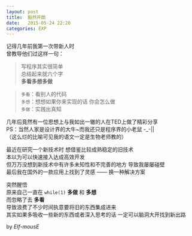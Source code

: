 ```yaml
---
layout: post
title:  豁然开朗
date:   2015-05-24 22:20
categories: EXP
---
```


记得几年前我第一次带新人时  
曾教导他们过这样一句：  

> 写程序其实很简单  
> 总结起来就六个字  
> __多看多想多做__  

> `多看`：看别人的代码  
> `多想`：想想如果你来实现的话 你会怎么做  
> `多做`：实践出真知  

几年后竟然有一位思想上与我如出一辙的人在TED上做了精彩分享  
PS：当然人家是设计界的大牛~而我还只是程序界的小老鼠 -_-||  
（这么烂的比喻可见我的语文一定是生物老师教的）  

最近在研究一个新技术时 想借鉴比较成熟稳定的旧技术  
本以为可以快速接入达成高效开发  
但万万没想到新技术中有许多未知性和不完善的地方 导致我屡屡碰壁  
最后我在国外的一款应用上找到了灵感 —— 换一种解决方案  

突然醒悟  
原来自己一直在 `while(1)` __多做__ 和 __多想__  
而忽略了去 __多看__  
导致浪费了不少时间执意要将旧的东西集成进来  
其实如果多吸收一些新的东西或者深入思考的话 一定可以脑洞大开找到新出路  

by *Elf-mousE*
